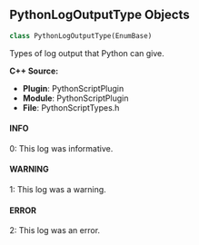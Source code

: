 ## PythonLogOutputType Objects

```python
class PythonLogOutputType(EnumBase)
```

Types of log output that Python can give.

**C++ Source:**

- **Plugin**: PythonScriptPlugin
- **Module**: PythonScriptPlugin
- **File**: PythonScriptTypes.h

<a id="unreal.PythonLogOutputType.INFO"></a>

#### INFO

0: This log was informative.

<a id="unreal.PythonLogOutputType.WARNING"></a>

#### WARNING

1: This log was a warning.

<a id="unreal.PythonLogOutputType.ERROR"></a>

#### ERROR

2: This log was an error.

<a id="unreal.BlendStack_BlendspaceUpdateMode"></a>